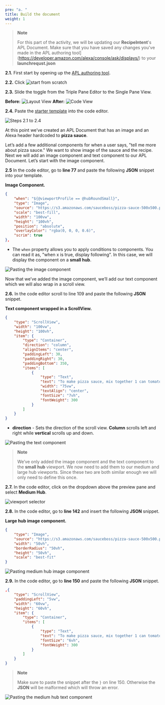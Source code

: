 ```yaml
---
pre: "a. "
title: Build the document
weight: 1
---
```


> **Note**
> 
> For this part of the activity, we will be updating our
> **RecipeIntent**'s APL Document.
> Make sure that you have saved any changes you've made in the APL authoring
tool](https://developer.amazon.com/alexa/console/ask/displays/) to your **launchrequst.json** 

**2.1.** First start by opening up the [APL authoring
tool](https://developer.amazon.com/alexa/console/ask/displays/).

**2.2.** Click ![start from
scratch](/images/ui/button-start-from-scratch.png)

**2.3.** Slide the toggle from the Triple Pane Editor to the Single Pane
View.

**Before:** ![Layout View](/images/ui/toggle-layout-view.png) **After:**
![Code View](/images/ui/toggle-code-view.png)

**2.4.** Paste the [starter template](https://github.com/akersh-s/sample-skill-nodejs-sauce-boss/blob/master/workshop/a2/activity2-recipeintent-before.json)
into the code editor.

![Steps 2.1 to 2.4](/images/a2-e02_01-05.gif)

At this point we’ve created an APL Document that has an image and an
Alexa header hardcoded to **pizza sauce**.

Let’s add a few additional components for when a user says, "tell me
more about pizza sauce." We want to show image of the sauce and the
recipe. Next we will add an image component and text component to our
APL Document. Let’s start with the image component.

**2.5** In the code editor, go to **line 77** and paste the following
**JSON** snippet into your template.

**Image Component.**

``` JSON
{
    "when": "${@viewportProfile == @hubRoundSmall}", 
    "type": "Image",
    "source": "https://s3.amazonaws.com/sauceboss/pizza-sauce-500x500.png",
    "scale": "best-fill",
    "width": "100vw",
    "height": "100vh",
    "position": "absolute",
    "overlayColor": "rgba(0, 0, 0, 0.6)",
    "scrim": true
},
```

  - The `when` property allows you to apply conditions to components.
    You can read it as, "when x is true, display following". In this
    case, we will display the component on a **small hub**.

![Pasting the image component](/images/a2-e02_05-add-image-component.gif)

Now that we’ve added the image component, we’ll add our text component
which we will also wrap in a scroll view.

**2.6.** In the code editor scroll to line 109 and paste the following
**JSON** snippet.

**Text component wrapped in a ScrollView.**

``` JSON
{
    "type": "ScrollView",
    "width": "100vw",
    "height": "100vh",
    "item": {
        "type": "Container",
        "direction": "column", 
        "alignItems": "center",
        "paddingLeft": 30,
        "paddingRight": 30,
        "paddingBottom": 350,
        "items": [
            {
                "type": "Text",
                "text": "To make pizza sauce, mix together 1 can tomato sauce and 1 can tomato paste in a medium bowl until smooth. Stir in 1 tablespoon oregano, 1 1/2 teaspoons dried minced garlic, and 1 teaspoon paprika.",
                "width": "75vw",
                "textAlign": "center",
                "fontSize": "7vh",
                "fontWeight": 300
            }
        ]
    }
}
```

  - **direction** - Sets the direction of the scroll view. **Column**
    scrolls left and right while **vertical** scrolls up and down.

![Pasting the text component](/images/a2-e02_06-add-text-component.gif)

> **Note**
> 
> We’ve only added the image component and the text component to the
> **small hub** viewport. We now need to add them to our medium and
> large hub viewports. Since these two are both similar enough we will
> only need to define this once.

**2.7.** In the code editor, click on the dropdown above the preview
pane and select **Medium Hub**.

![viewport selector](/images/ui/dropdown-viewport-selector.png)

**2.8.** In the code editor, go to **line 142** and insert the following
**JSON** snippet.

**Large hub image component.**

``` JSON
{
    "type": "Image",
    "source": "https://s3.amazonaws.com/sauceboss/pizza-sauce-500x500.png",
    "width": "50vh",
    "borderRadius": "50vh",
    "height": "50vh",
    "scale": "best-fit"
}
```

![Pasting medium hub image
component](/images/a2-e02_08-add-image-component-large.gif)

**2.9.** In the code editor, go to **line 150** and paste the following
**JSON** snippet.

``` JSON
,{
    "type": "ScrollView",
    "paddingLeft": "5vw",
    "width": "60vw",
    "height": "60vh",
    "item": {
        "type": "Container",
        "items": [
            {
                "type": "Text",
                "text": "To make pizza sauce, mix together 1 can tomato sauce and 1 can tomato paste in a medium bowl until smooth. Stir in 1 tablespoon oregano, 1 1/2 teaspoons dried minced garlic, and 1 teaspoon paprika.",
                "fontSize": "6vh",
                "fontWeight": 300
            }
        ]
    }
}
```

> **Note**
> 
> Make sure to paste the snippet after the `}` on line 150. Otherwise
> the **JSON** will be malformed which will throw an error.

![Pasting the medium hub text
component](/images/a2-e02_09-add-text-component-large.gif)